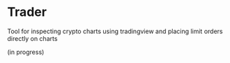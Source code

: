 # Trader

Tool for inspecting crypto charts using tradingview and placing limit orders directly on charts

(in progress)
